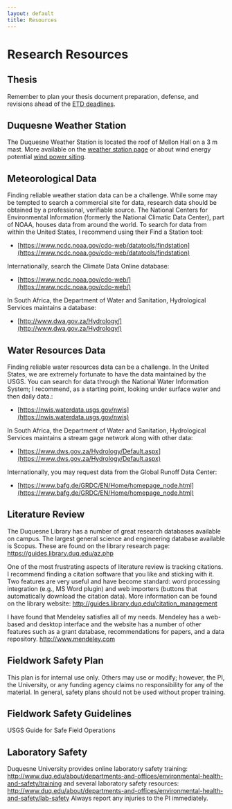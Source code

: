 ```yaml
---
layout: default
title: Resources
---
```

# Research Resources  

## Thesis  
Remember to plan your thesis document preparation, defense, and revisions ahead of the [ETD deadlines](https://guides.library.duq.edu/etd).  

## Duquesne Weather Station  
The Duquesne Weather Station is located the roof of Mellon Hall on a 3 m mast.  More available on the [weather station page](/weather.html) or about wind energy potential [wind power siting](/wind.html).  

## Meteorological Data  
Finding reliable weather station data can be a challenge.  While some may be tempted to search a commercial site for data, research data should be obtained by a professional, verifiable source.  The National Centers for Environmental Information (formerly the National Climatic Data Center), part of NOAA, houses data from around the world.  To search for data from within the United States, I recommend using their Find a Station tool:  
- [https://www.ncdc.noaa.gov/cdo-web/datatools/findstation](https://www.ncdc.noaa.gov/cdo-web/datatools/findstation)  

Internationally, search the Climate Data Online database:  
- [https://www.ncdc.noaa.gov/cdo-web/](https://www.ncdc.noaa.gov/cdo-web/)  

In South Africa, the Department of Water and Sanitation, Hydrological Services maintains a database:  
- [http://www.dwa.gov.za/Hydrology/](http://www.dwa.gov.za/Hydrology/)  

## Water Resources Data  
Finding reliable water resources data can be a challenge.  In the United States, we are extremely fortunate to have the data maintained by the USGS.  You can search for data through the National Water Information System; I recommend, as a starting point, looking under surface water and then daily data.:  
- [https://nwis.waterdata.usgs.gov/nwis](https://nwis.waterdata.usgs.gov/nwis)  

In South Africa, the Department of Water and Sanitation, Hydrological Services maintains a stream gage network along with other data:  
- [https://www.dws.gov.za/Hydrology/Default.aspx](https://www.dws.gov.za/Hydrology/Default.aspx)

Internationally, you may request data from the Global Runoff Data Center:  
- [https://www.bafg.de/GRDC/EN/Home/homepage_node.html](https://www.bafg.de/GRDC/EN/Home/homepage_node.html)  

## Literature Review  
The Duquesne Library has a number of great research databases available on campus.  The largest general science and engineering database available is Scopus.  These are found on the library research page:
https://guides.library.duq.edu/az.php

One of the most frustrating aspects of literature review is tracking citations.  I recommend finding a citation software that you like and sticking with it.  Two features are very useful and have become standard: word processing integration (e.g., MS Word plugin) and web importers (buttons that automatically download the citation data).  More information can be found on the library website:
http://guides.library.duq.edu/citation_management

I have found that Mendeley satisfies all of my needs.  Mendeley has a web-based and 
desktop interface and the website has a number of other features such as a grant database, recommendations for papers, and a data repository.
http://www.mendeley.com

## Fieldwork Safety Plan
This plan is for internal use only.  Others may use or modify; however, the PI, the University, or any funding agency claims no responsibility for any of the material.  In general, safety plans should not be used without proper training.  

## Fieldwork Safety Guidelines
USGS Guide for Safe Field Operations  

## Laboratory Safety
Duquesne University provides online laboratory safety training:
http://www.duq.edu/about/departments-and-offices/environmental-health-and-safety/training
and several laboratory safety resources:
http://www.duq.edu/about/departments-and-offices/environmental-health-and-safety/lab-safety
Always report any injuries to the PI immediately.
